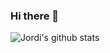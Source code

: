 ### Hi there 👋

![Jordi's github stats](https://github-readme-stats.vercel.app/api?username=jordihales&bg_color=30,e96443,904e95&title_color=fff&text_color=fff)


